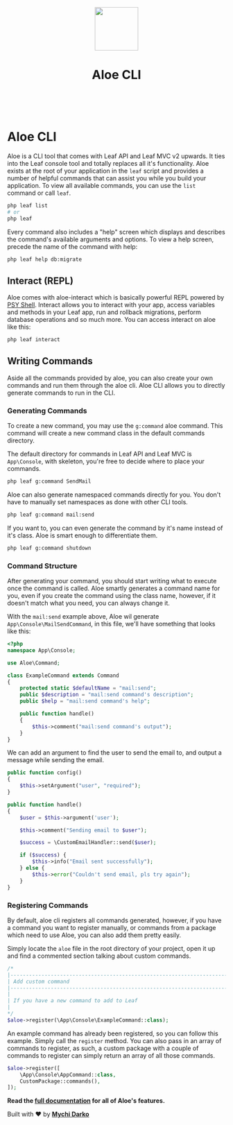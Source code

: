 <!-- markdownlint-disable no-inline-html -->
<p align="center">
    <br><br>
    <img src="https://leaf-docs.netlify.app/images/logo.png" height="100"/>
    <h1 align="center">Aloe CLI</h1>
    <br><br>
    <br>
</p>

<!-- [![Latest Stable Version](https://poser.pugx.org/leafs/leaf/v/stable)](https://packagist.org/packages/leafs/leaf)
[![Total Downloads](https://poser.pugx.org/leafs/leaf/downloads)](https://packagist.org/packages/leafs/leaf)
[![License](https://poser.pugx.org/leafs/leaf/license)](https://packagist.org/packages/leafs/leaf) -->

# Aloe CLI

Aloe is a CLI tool that comes with Leaf API and Leaf MVC v2 upwards. It ties into the Leaf console tool and totally replaces all it's functionality. Aloe exists at the root of your application in the `leaf` script and provides a number of helpful commands that can assist you while you build your application. To view all available commands, you can use the `list` command or call `leaf`.

```sh
php leaf list
# or
php leaf
```

Every command also includes a "help" screen which displays and describes the command's available arguments and options. To view a help screen, precede the name of the command with help:

```sh
php leaf help db:migrate
```

## Interact (REPL)

Aloe comes with aloe-interact which is basically powerful REPL powered by [PSY Shell](https://github.com/bobthecow/psysh). Interact allows you to interact with your app, access variables and methods in your Leaf app, run and rollback migrations, perform database operations and so much more. You can access interact on aloe like this:

```sh
php leaf interact
```

## Writing Commands

Aside all the commands provided by aloe, you can also create your own commands and run them through the aloe cli. Aloe CLI allows you to directly generate commands to run in the CLI.

### Generating Commands

To create a new command, you may use the `g:command` aloe command. This command will create a new command class in the default commands directory.

The default directory for commands in Leaf API and Leaf MVC is `App\Console`, with skeleton, you're free to decide where to place your commands.

```sh
php leaf g:command SendMail
```

Aloe can also generate namespaced commands directly for you. You don't have to manually set namespaces as done with other CLI tools.

```sh
php leaf g:command mail:send
```

If you want to, you can even generate the command by it's name instead of it's class. Aloe is smart enough to differentiate them.

```sh
php leaf g:command shutdown 
```

### Command Structure

After generating your command, you should start writing what to execute once the command is called. Aloe smartly generates a command name for you, even if you create the command using the class name, however, if it doesn't match what you need, you can always change it.

With the `mail:send` example above, Aloe wil generate `App\Console\MailSendCommand`, in this file, we'll have something that looks like this:

```php
<?php
namespace App\Console;

use Aloe\Command;

class ExampleCommand extends Command
{
    protected static $defaultName = "mail:send";
    public $description = "mail:send command's description";
    public $help = "mail:send command's help";

    public function handle()
    {
        $this->comment("mail:send command's output");
    }
}

```

We can add an argument to find the user to send the email to, and output a message while sending the email.

```php
public function config()
{
    $this->setArgument("user", "required");
}

public function handle()
{
    $user = $this->argument('user');

    $this->comment("Sending email to $user");

    $success = \CustomEmailHandler::send($user);

    if ($success) {
        $this->info("Email sent successfully");
    } else {
        $this->error("Couldn't send email, pls try again");
    }
}
```

### Registering Commands

By default, aloe cli registers all commands generated, however, if you have a command you want to register manually, or commands from a package which need to use Aloe, you can also add them pretty easily.

Simply locate the `aloe` file in the root directory of your project, open it up and find a commented section talking about custom commands.

```php
/*
|--------------------------------------------------------------------------
| Add custom command
|--------------------------------------------------------------------------
|
| If you have a new command to add to Leaf
|
*/
$aloe->register(\App\Console\ExampleCommand::class);
```

An example command has already been registered, so you can follow this example. Simply call the `register` method. You can also pass in an array of commands to register, as such, a custom package with a couple of commands to register can simply return an array of all those commands.

```php
$aloe->register([
    \App\Console\AppCommand::class,
    CustomPackage::commands(),
]);
```

**Read the [full documentation](https://leafphp.netlify.app/#/aloe-cli/) for all of Aloe's features.**

Built with ❤ by [**Mychi Darko**](//mychi.netlify.app)
